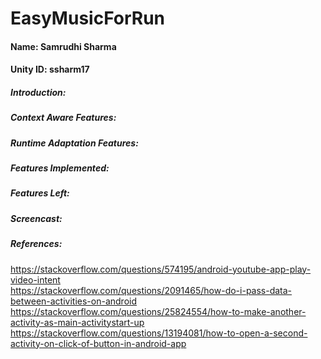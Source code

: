 # EasyMusicForRun

#### Name: Samrudhi Sharma <br/>
#### Unity ID: ssharm17 <br/>

##### Introduction: <br/>

##### Context Aware Features: <br/>

##### Runtime Adaptation Features: <br/>

##### Features Implemented: <br/>
##### Features Left: <br/>

##### Screencast: <br/>

##### References: <br/>
https://stackoverflow.com/questions/574195/android-youtube-app-play-video-intent <br/>
https://stackoverflow.com/questions/2091465/how-do-i-pass-data-between-activities-on-android <br/>
https://stackoverflow.com/questions/25824554/how-to-make-another-activity-as-main-activitystart-up <br/>
https://stackoverflow.com/questions/13194081/how-to-open-a-second-activity-on-click-of-button-in-android-app <br/>
